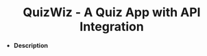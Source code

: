 <div style="text-align: center;">
    <h1>QuizWiz - A Quiz App with API Integration</h1>
</div>
<ul><li><strong>Description</strong></li></ul>

